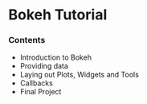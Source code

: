 # Bokeh Tutorial 

### Contents 
- Introduction to Bokeh
- Providing data
- Laying out Plots, Widgets and Tools
- Callbacks
- Final Project

